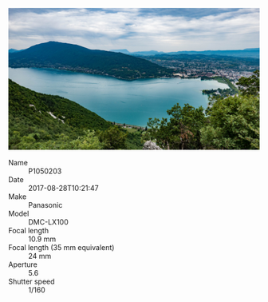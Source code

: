 [![P1050203](/photos/hd/P1050203.jpg)](/photos/full/P1050203.jpg?raw=true)

<dl>
  <dt>Name</dt>
  <dd>P1050203</dd>
  <dt>Date</dt>
  <dd>2017-08-28T10:21:47</dd>
  <dt>Make</dt>
  <dd>Panasonic</dd>
  <dt>Model</dt>
  <dd>DMC-LX100</dd>
  <dt>Focal length</dt>
  <dd>10.9 mm</dd>
  <dt>Focal length (35 mm equivalent)</dt>
  <dd>24 mm</dd>
  <dt>Aperture</dt>
  <dd>5.6</dd>
  <dt>Shutter speed</dt>
  <dd>1/160</dd>
</dl>

